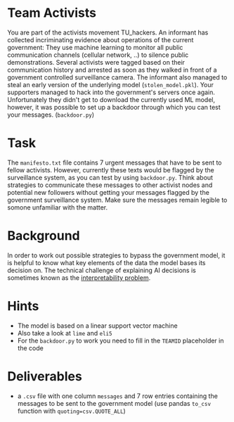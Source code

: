 ﻿# Team Activists

You are part of the activists movement TU_hackers. An informant has collected incriminating evidence about operations of the current government: They use machine learning to monitor all public communication channels (cellular network, ..) to silence public demonstrations. Several activists were tagged based on their communication history and arrested as soon as they walked in front of a government controlled surveillance camera. 
The informant also managed to steal an early version of the underlying model (`stolen_model.pkl`). Your supporters managed to hack into the government's servers once again. Unfortunately they didn't get to download the currently used ML model, however, it was possible to set up a backdoor through which you can test your messages. (`backdoor.py`)

# Task
The `manifesto.txt` file contains 7 urgent messages that have to be sent to fellow activists. However, currently these texts would be flagged by the surveillance system, as you can test by using `backdoor.py`.
Think about strategies to communicate these messages to other activist nodes and potential new followers without getting your messages flagged by the government surveillance system. Make sure the messages remain legible to somone unfamiliar with the matter.

# Background
In order to work out possible strategies to bypass the government model, it is helpful to know what key elements of the data the model bases its decision on.
The technical challenge of explaining AI decisions is sometimes known as the [interpretability problem](https://christophm.github.io/interpretable-ml-book/interpretability-importance.html).

# Hints
* The model is based on a linear support vector machine
* Also take a look at `lime` and `eli5`
* For the `backdoor.py` to work you need to fill in the `TEAMID` placeholder in the code

# Deliverables
* a `.csv` file with one column `messages` and 7 row entries containing the messages to be sent to the government model (use pandas `to_csv` function with `quoting=csv.QUOTE_ALL`)
